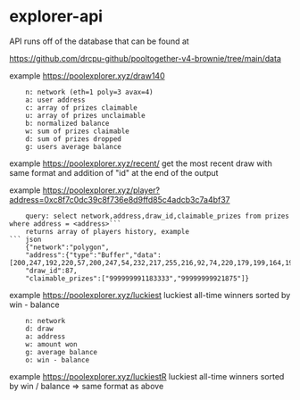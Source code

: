 # explorer-api

API runs off of the database that can be found at

https://github.com/drcpu-github/pooltogether-v4-brownie/tree/main/data

example https://poolexplorer.xyz/draw140
```
    n: network (eth=1 poly=3 avax=4)
    a: user address
    c: array of prizes claimable
    u: array of prizes unclaimable
    b: normalized balance
    w: sum of prizes claimable
    d: sum of prizes dropped
    g: users average balance
```          

example https://poolexplorer.xyz/recent/
get the most recent draw with same format and addition of "id" at the end of the output

example https://poolexplorer.xyz/player?address=0xc8f7c0dc39c8f736e8d9ffd85c4adcb3c7a4bf37
```
    query: select network,address,draw_id,claimable_prizes from prizes where address = <address>```
    returns array of players history, example
``` json
    {"network":"polygon",
    "address":{"type":"Buffer","data":[200,247,192,220,57,200,247,54,232,217,255,216,92,74,220,179,199,164,191,55]},
    "draw_id":87,
    "claimable_prizes":["999999991183333","99999999921875"]}  
```

example https://poolexplorer.xyz/luckiest
luckiest all-time winners sorted by win - balance
```
    n: network
    d: draw
    a: address
    w: amount won
    g: average balance
    o: win - balance
```

example https://poolexplorer.xyz/luckiestR
luckiest all-time winners sorted by win / balance =>  same format as above
